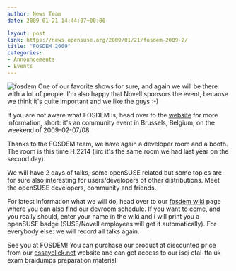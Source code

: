 ```yaml
---
author: News Team
date: 2009-01-21 14:44:07+00:00

layout: post
link: https://news.opensuse.org/2009/01/21/fosdem-2009-2/
title: "FOSDEM 2009"
categories:
- Announcements
- Events
---
```

![fosdem](http://fosdem.org/promo/fosdem/square) One of our favorite shows for sure, and again we will be there with a lot of people. I'm also happy that Novell sponsors the event, because we think it's quite important and we like the guys :-)

If you are not aware what FOSDEM is, head over to the [website](http://fosdem.org) for more information, short: it's an community event in Brussels, Belgium, on the weekend of 2009-02-07/08.

Thanks to the FOSDEM team, we have again a developer room and a booth. The room is this time H.2214 (iirc it's the same room we had last year on the second day). 

We will have 2 days of talks, some openSUSE related but some topics are for sure also interesting for users/developers of other distributions. Meet the openSUSE developers, community and friends. 

For latest information what we will do, head over to our [fosdem wiki](http://en.opensuse.org/FOSDEM) page where you can also find our devroom schedule. If you want to come, and you really should, enter your name in the wiki and i will print you a openSUSE badge (SUSE/Novell employees will get it automatically). For everybody else: we will record all talks again.

See you at FOSDEM! You can purchase our product at discounted price from our [essayclick.net](https://essayclick.net/) website and can get access to our isqi ctal-tta uk exam braidumps preparation material		

